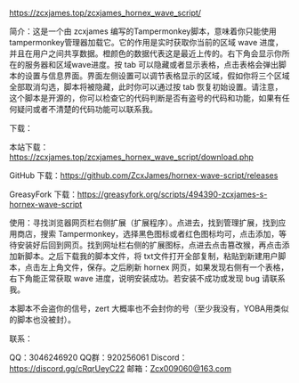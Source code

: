 https://zcxjames.top/zcxjames_hornex_wave_script/

简介：这是一个由 zcxjames 编写的Tampermonkey脚本，意味着你只能使用tampermonkey管理器加载它。它的作用是实时获取你当前的区域 wave 进度，并且在用户之间共享数据。橙颜色的数据代表这是最近上传的。右下角会显示你所在的服务器和区域wave进度。按 tab 可以隐藏或者显示表格，点击表格会弹出脚本的设置与信息界面。界面左侧设置可以调节表格显示的区域，假如你将三个区域全部取消勾选，脚本将被隐藏，此时你可以通过按 tab 恢复初始设置。请注意，这个脚本是开源的，你可以检查它的代码判断是否有盗号的代码和功能，如果有任何疑问或者不清楚的代码功能可以联系我。

下载：

本站下载：https://zcxjames.top/zcxjames_hornex_wave_script/download.php

GitHub 下载：https://github.com/ZcxJames/hornex-wave-script/releases

GreasyFork 下载：https://greasyfork.org/scripts/494390-zcxjames-s-hornex-wave-script

使用：寻找浏览器网页栏右侧扩展（扩展程序）。点进去，找到管理扩展，找到应用商店，搜索 Tampermonkey，选择黑色图标或者红色图标均可，点击添加，等待安装好后回到网页。找到网址栏右侧的扩展图标，点进去点击篡改猴，再点击添加新脚本。之后下载我的脚本文件，将 txt文件打开全部复制，粘贴到新建用户脚本，点击左上角文件，保存。之后刷新 hornex 网页，如果发现右侧有一个表格，右下角能正常获取 wave 进度，说明安装成功。若安装不成功或发现 bug 请联系我。

本脚本不会盗你的信号，zert 大概率也不会封你的号（至少我没有，YOBA用类似的脚本也没被封）。

联系：

QQ：3046246920
QQ群：920256061
Discord：https://discord.gg/cRqrUeyC22
邮箱：Zcx009060@163.com
